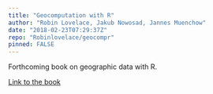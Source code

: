 ```yaml
---
title: "Geocomputation with R"
author: "Robin Lovelace, Jakub Nowosad, Jannes Muenchow"
date: "2018-02-23T07:29:37Z"
repo: "Robinlovelace/geocompr"
pinned: FALSE
---
```


Forthcoming book on geographic data with R.

[Link to the book](https://bookdown.org/robinlovelace/geocompr/)
